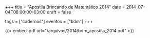 +++
title = "Apostila Brincando de Matemático 2014"
date = 2014-07-04T08:00:00-03:00
draft = false

tags = ["cadernos"]
eventos = ["bdm"]
+++

{{< embed-pdf url="/arquivos/2014/bdm_apostila_2014.pdf" >}}

